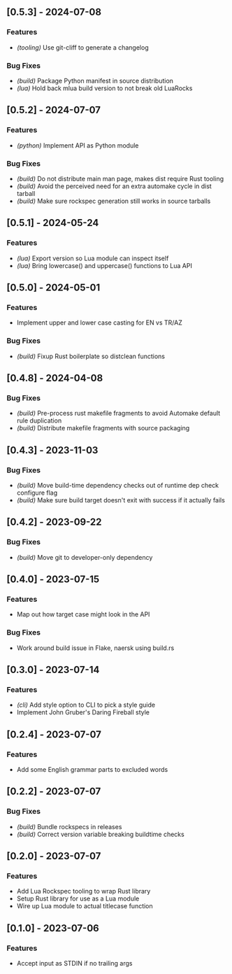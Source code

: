 ## [0.5.3] - 2024-07-08

### Features

- *(tooling)* Use git-cliff to generate a changelog

### Bug Fixes

- *(build)* Package Python manifest in source distribution
- *(lua)* Hold back mlua build version to not break old LuaRocks

## [0.5.2] - 2024-07-07

### Features

- *(python)* Implement API as Python module

### Bug Fixes

- *(build)* Do not distribute main man page, makes dist require Rust tooling
- *(build)* Avoid the perceived need for an extra automake cycle in dist tarball
- *(build)* Make sure rockspec generation still works in source tarballs

## [0.5.1] - 2024-05-24

### Features

- *(lua)* Export version so Lua module can inspect itself
- *(lua)* Bring lowercase() and uppercase() functions to Lua API

## [0.5.0] - 2024-05-01

### Features

- Implement upper and lower case casting for EN vs TR/AZ

### Bug Fixes

- *(build)* Fixup Rust boilerplate so distclean functions

## [0.4.8] - 2024-04-08

### Bug Fixes

- *(build)* Pre-process rust makefile fragments to avoid Automake default rule duplication
- *(build)* Distribute makefile fragments with source packaging

## [0.4.3] - 2023-11-03

### Bug Fixes

- *(build)* Move build-time dependency checks out of runtime dep check configure flag
- *(build)* Make sure build target doesn't exit with success if it actually fails

## [0.4.2] - 2023-09-22

### Bug Fixes

- *(build)* Move git to developer-only dependency

## [0.4.0] - 2023-07-15

### Features

- Map out how target case might look in the API

### Bug Fixes

- Work around build issue in Flake, naersk using build.rs

## [0.3.0] - 2023-07-14

### Features

- *(cli)* Add style option to CLI to pick a style guide
- Implement John Gruber's Daring Fireball style

## [0.2.4] - 2023-07-07

### Features

- Add some English grammar parts to excluded words

## [0.2.2] - 2023-07-07

### Bug Fixes

- *(build)* Bundle rockspecs in releases
- *(build)* Correct version variable breaking buildtime checks

## [0.2.0] - 2023-07-07

### Features

- Add Lua Rockspec tooling to wrap Rust library
- Setup Rust library for use as a Lua module
- Wire up Lua module to actual titlecase function

## [0.1.0] - 2023-07-06

### Features

- Accept input as STDIN if no trailing args

